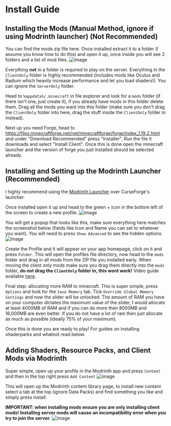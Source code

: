 # Install Guide

## Installing the Mods (Manual Method, ignore if using Modrinth launcher) (Not Recommended)
You can find the mods zip file here. Once installed extract it to a folder (I assume you know how to do this) and open it up, once inside you will see 2 folders and a list of mod files.
![image](https://github.com/user-attachments/assets/80a70eb6-ae3b-4a50-8c8b-37c4da6f5c25)

Everything **not** in a folder is required to play on the server. Everything in the `ClientOnly` folder is highly recommended (includes mods like Oculus and Radium which heavily increase performance and let you load shaders!). You can ignore the `ServerOnly` folder.

Head to `%appdata%/.minecraft` in file explorer and look for a `mods` folder (if there isn't one, just create it), if you already have mods in this folder delete them. Drag all the mods you want into this folder (make sure you don't drag the `ClientOnly` folder into here, drag the stuff inside the `ClientOnly` folder in instead).

Next up you need Forge, head to https://files.minecraftforge.net/net/minecraftforge/forge/index_1.19.2.html and under "Download Recommended" press "Installer". Run the file it downloads and select "Install Client". Once this is done open the minecraft launcher and the version of forge you just installed should be selected already.


## Installing and Setting up the Modrinth Launcher (Recommended)
I highly recommend using the [Modrinth Launcher](https://modrinth.com/app) over CurseForge's launcher.

Once installed open it up and head to the green + icon in the bottom left of the screen to create a new profile.
![image](https://github.com/user-attachments/assets/3c34d275-201b-4a73-b291-8ace62f68591)

You will get a popup that looks like this, make sure everything here matches the screenshot below (fields like Icon and Name you can set to whatever you want). You will need to press `Show Advanced` to see the hidden options.
![image](https://github.com/user-attachments/assets/daf1034e-6e7c-45c2-879b-1da75ab2369e)

Create the Profile and it will appear on your app homepage, click on it and press `Folder`. This will open the profiles file directory, now head to the `mods` folder and drag in all mods from the ZIP file you installed early. When moving the client only mods make sure you drag them directly into the `mods` folder, **do not drag the `ClientOnly` folder in, this wont work!** Video guide available [here](https://github.com/user-attachments/assets/8d8408e4-43a9-4f0c-a572-5c265a0c3be1).

Final step: allocating more RAM to minecraft. This is super simple, press `Options` and look for the `Java Memory` tab. Tick `Override Global Memory Settings` and now the slider will be unlocked. The amount of RAM you have on your computer dictates the maximum value of the slider, I would allocate at least 4000MB of RAM and if you can do more then 8000MB and 16,000MB are even better. If you do not have a lot of ram then just allocate as much as possible (ideally 75% of your maximum). 

Once this is done you are ready to play! For guides on installing shaderparks and whatnot read below.

## Adding Shaders, Resource Packs, and Client Mods via Modrinth
Super simple, open up your profile in the Modrinth app and press `Content` and then in the top right press `Add Content`
![image](https://github.com/user-attachments/assets/20a5acd3-d321-490e-8a9e-263e2acb904e)

This will open up the Modrinth content library page, to install new content select a tab at the top (ignore Data Packs) and find something you like and simply press install. 

**IMPORTANT: when installing mods ensure you are only installing client mods! Installing server mods will cause an incompatibility error when you try to join the server.**
![image](https://github.com/user-attachments/assets/fea81f75-2040-451f-89db-e6f5f6912cfa)
